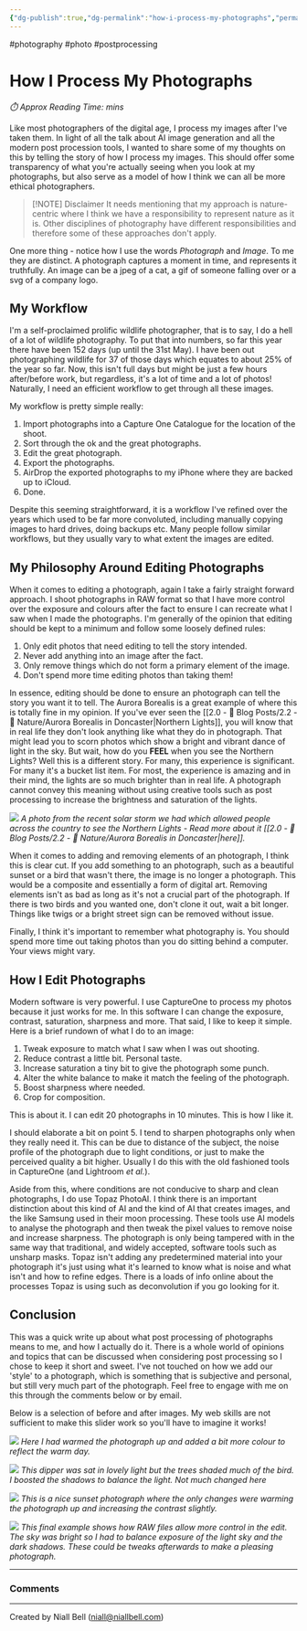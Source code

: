 ```yaml
---
{"dg-publish":true,"dg-permalink":"how-i-process-my-photographs","permalink":"/how-i-process-my-photographs/","title":"How I Process My Photographs","hide":true,"tags":["photo","photography","postprocessing"],"noteIcon":"1","created":"2024-05-31T14:05:41.093+01:00","updated":"2024-06-11T16:54:35.598+01:00"}
---
```


#photography #photo #postprocessing
# How I Process My Photographs
<p id="reading-time" style="font-style: italic;">⏱️ Approx Reading Time:  <span id="inserted-text"></span> mins</p>
Like most photographers of the digital age, I process my images after I've taken them. In light of all the talk about AI image generation and all the modern post procession tools, I wanted to share some of my thoughts on this by telling the story of how I process my images. This should offer some transparency of what you're actually seeing when you look at my photographs, but also serve as a model of how I think we can all be more ethical photographers.

> [!NOTE] Disclaimer
> It needs mentioning that my approach is nature-centric where I think we have a responsibility to represent nature as it is. Other disciplines of photography have different responsibilities and therefore some of these approaches don't apply.

One more thing - notice how I use the words *Photograph* and *Image*. To me they are distinct. A photograph captures a moment in time, and represents it truthfully. An image can be a jpeg of a cat, a gif of someone falling over or a svg of a company logo.

## My Workflow

I'm a self-proclaimed prolific wildlife photographer, that is to say, I do a hell of a lot of wildlife photography. To put that into numbers, so far this year there have been 152 days (up until the 31st May). I have been out photographing wildlife for 37 of those days which equates to about 25% of the year so far. Now, this isn't full days but might be just a few hours after/before work, but regardless, it's a lot of time and a lot of photos! Naturally, I need an efficient workflow to get through all these images.

My workflow is pretty simple really:

1. Import photographs into a Capture One Catalogue for the location of the shoot.
2. Sort through the ok and the great photographs.
3. Edit the great photograph.
4. Export the photographs.
5. AirDrop the exported photographs to my iPhone where they are backed up to iCloud.
6. Done.

Despite this seeming straightforward, it is a workflow I've refined over the years which used to be far more convoluted, including manually copying images to hard drives, doing backups etc. Many people follow similar workflows, but they usually vary to what extent the images are edited. 

## My Philosophy Around Editing Photographs

When it comes to editing a photograph, again I take a fairly straight forward approach. I shoot photographs in RAW format so that I have more control over the exposure and colours after the fact to ensure I can recreate what I saw when I made the photographs. I'm generally of the opinion that editing should be kept to a minimum and follow some loosely defined rules:

1. Only edit photos that need editing to tell the story intended.
2. Never add anything into an image after the fact.
3. Only remove things which do not form a primary element of the image.
4. Don't spend more time editing photos than taking them!

In essence, editing should be done to ensure an photograph can tell the story you want it to tell. The Aurora Borealis is a great example of where this is totally fine in my opinion. If you've ever seen the [[2.0 - 📝 Blog Posts/2.2 - 🌱 Nature/Aurora Borealis in Doncaster\|Northern Lights]], you will know that in real life they don't look anything like what they do in photograph. That might lead you to scorn photos which show a bright and vibrant dance of light in the sky. But wait, how do you **FEEL** when you see the Northern Lights? Well this is a different story. For many, this experience is significant. For many it's a bucket list item. For most, the experience is amazing and in their mind, the lights are so much brighter than in real life. A photograph cannot convey this meaning without using creative tools such as post processing to increase the brightness and saturation of the lights.

![](https://i.imgur.com/oNZ7brv.jpeg)
*A photo from the recent solar storm we had which allowed people across the country to see the Northern Lights - Read more about it [[2.0 - 📝 Blog Posts/2.2 - 🌱 Nature/Aurora Borealis in Doncaster\|here]].*

When it comes to adding and removing elements of an photograph, I think this is clear cut. If you add something to an photograph, such as a beautiful sunset or a bird that wasn't there, the image is no longer a photograph. This would be a composite and essentially a form of digital art. Removing elements isn't as bad as long as it's not a crucial part of the photograph. If there is two birds and you wanted one, don't clone it out, wait a bit longer. Things like twigs or a bright street sign can be removed without issue.

Finally, I think it's important to remember what photography is. You should spend more time out taking photos than you do sitting behind a computer. Your views might vary.

## How I Edit Photographs

Modern software is very powerful. I use CaptureOne to process my photos because it just works for me. In this software I can change the exposure, contrast, saturation, sharpness and more. That said, I like to keep it simple. Here is a brief rundown of what I do to an image:

1. Tweak exposure to match what I saw when I was out shooting.
2. Reduce contrast a little bit. Personal taste.
3. Increase saturation a tiny bit to give the photograph some punch.
4. Alter the white balance to make it match the feeling of the photograph.
5. Boost sharpness where needed.
6. Crop for composition.

This is about it. I can edit 20 photographs in 10 minutes. This is how I like it.

I should elaborate a bit on point 5. I tend to sharpen photographs only when they really need it. This can be due to distance of the subject, the noise profile of the photograph due to light conditions, or just to make the perceived quality a bit higher. Usually I do this with the old fashioned tools in CaptureOne (and Lightroom *et al.*). 

Aside from this, where conditions are not conducive to sharp and clean photographs, I do use Topaz PhotoAI. I think there is an important distinction about this kind of AI and the kind of AI that creates images, and the like Samsung used in their moon processing. These tools use AI models to analyse the photograph and then tweak the pixel values to remove noise and increase sharpness. The photograph is only being tampered with in the same way that traditional, and widely accepted, software tools such as unsharp masks. Topaz isn't adding any predetermined material into your photograph it's just using what it's learned to know what is noise and what isn't and how to refine edges. There is a loads of info online about the processes Topaz is using such as deconvolution if you go looking for it.

## Conclusion

This was a quick write up about what post processing of photographs means to me, and how I actually do it. There is a whole world of opinions and topics that can be discussed when considering post processing so I chose to keep it short and sweet. I've not touched on how we add our 'style' to a photograph, which is something that is subjective and personal, but still very much part of the photograph. Feel free to engage with me on this through the comments below or by email. 

Below is a selection of before and after images. My web skills are not sufficient to make this slider work so you'll have to imagine it works!

![](https://i.imgur.com/7c3mGqp.jpeg)
*Here I had warmed the photograph up and added a bit more colour to reflect the warm day.*

![](https://i.imgur.com/XeY3Nq4.jpeg)
*This dipper was sat in lovely light but the trees shaded much of the bird. I boosted the shadows to balance the light. Not much changed here*

![](https://i.imgur.com/jo6fK8O.jpeg)
*This is a nice sunset photograph where the only changes were warming the photograph up and increasing the contrast slightly.*


![](https://i.imgur.com/F03wIhX.jpeg)
*This final example shows how RAW files allow more control in the edit. The sky was bright so I had to balance exposure of the light sky and the dark shadows. These could be tweaks afterwards to make a pleasing photograph.*

---
### Comments

<div id="waline"></div>
<script type="module">
	import { init } from 'https://unpkg.com/@waline/client@v3/dist/waline.js';
	init({
	  el: '#waline',
	  serverURL: 'https://niallscavecomments.vercel.app/',
	  lang: 'en',
	});
</script>

---
Created by Niall Bell (niall@niallbell.com)